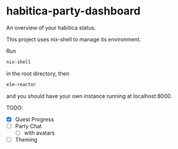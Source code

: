 # habitica-party-dashboard

An overview of your habitica status.

This project uses nix-shell to manage its environment. 

Run 
```bash
nix-shell
```
in the root directory, then 
```bash
elm-reactor
```

and you should have your own instance running at localhost:8000.

TODO:
- [x] Quest Progress
- [ ] Party Chat
  - [ ] with avatars
- [ ] Theming
